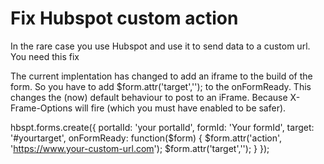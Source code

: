# Fix Hubspot custom action
In the rare case you use Hubspot and use it to send data to a custom url. You need this fix

The current implentation has changed to add an iframe to the build of the form. So you have to add $form.attr('target',''); to the onFormReady.
This changes the (now) default behaviour to post to an iFrame. Because X-Frame-Options will fire (which you must have enabled to be safer).

hbspt.forms.create({
  portalId: 'your portalId',
  formId: 'Your formId',
  target: '#yourtarget',
  onFormReady: function($form) {
    $form.attr('action', 'https://www.your-custom-url.com');
    $form.attr('target','');
  }
});
